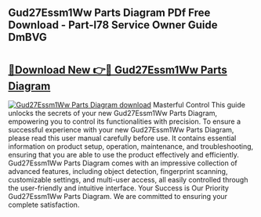 ## Gud27Essm1Ww Parts Diagram PDf Free Download - Part-l78 Service Owner Guide DmBVG

# <h2><a href="http://dft6ayb.blite.top/?on=Gud27Essm1Ww+Parts+Diagram">🔗Download New 👉🔴 Gud27Essm1Ww Parts Diagram</a></h2>

[![Gud27Essm1Ww Parts Diagram download](https://i.imgur.com/lujVjoI.png)](http://dft6ayb.blite.top/?on=Gud27Essm1Ww+Parts+Diagram)
Masterful Control This guide unlocks the secrets of your new Gud27Essm1Ww Parts Diagram, empowering you to control its functionalities with precision. To ensure a successful experience with your new Gud27Essm1Ww Parts Diagram, please read this user manual carefully before use. It contains essential information on product setup, operation, maintenance, and troubleshooting, ensuring that you are able to use the product effectively and efficiently. Gud27Essm1Ww Parts Diagram comes with an impressive collection of advanced features, including object detection, fingerprint scanning, customizable settings, and multi-user access, all easily controlled through the user-friendly and intuitive interface. Your Success is Our Priority Gud27Essm1Ww Parts Diagram. We are committed to ensuring your complete satisfaction.
